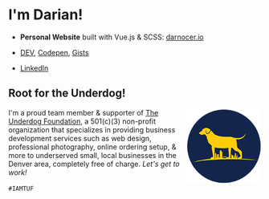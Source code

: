 # I'm Darian!


* **Personal Website** built with Vue.js & SCSS: [darnocer.io](https://www.darnocer.io)

* [DEV](https://dev.to/darnocer), [Codepen](https://codepen.io/darnocer), [Gists](https://gist.github.com/darnocer)

* [LinkedIn](https://www.linkedin.com/in/darian-nocera/)


## Root for the Underdog!

<img align="right" width="150" src="/TUF_logo_circle_small_200.png"> I'm a proud team member & supporter of [The Underdog Foundation](www.iamtuf.org), a 501(c)(3) non-profit organization that specializes in providing business development services such as web design, professional photography, online ordering setup, & more to underserved small, local businesses in the Denver area, completely free of charge. _Let's get to work!_ 

`#IAMTUF`
